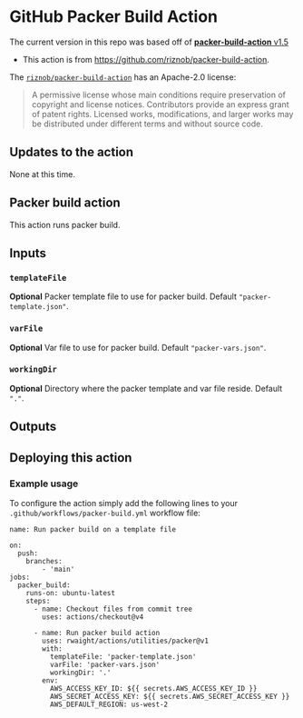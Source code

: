 # GitHub Packer Build Action

The current version in this repo was based off of [**packer-build-action** v1.5](https://github.com/riznob/packer-build-action/releases/tag/v1.5)
- This action is from https://github.com/riznob/packer-build-action.


The [`riznob/packer-build-action`](https://github.com/riznob/packer-build-action) has an Apache-2.0 license:
> A permissive license whose main conditions require preservation of copyright and license notices. Contributors provide an express grant of patent rights. Licensed works, modifications, and larger works may be distributed under different terms and without source code.

## Updates to the action

None at this time.

## Packer build action

This action runs packer build.

## Inputs

### `templateFile`

**Optional** Packer template file to use for packer build. Default `"packer-template.json"`.

### `varFile`

**Optional** Var file to use for packer build. Default `"packer-vars.json"`.

### `workingDir`

**Optional** Directory where the packer template and var file reside. Default `"."`.

## Outputs

## Deploying this action

### Example usage

To configure the action simply add the following lines to your `.github/workflows/packer-build.yml` workflow file:

```
name: Run packer build on a template file

on:
  push:
    branches:
        - 'main'
jobs:
  packer_build:
    runs-on: ubuntu-latest
    steps:
      - name: Checkout files from commit tree
        uses: actions/checkout@v4

      - name: Run packer build action
        uses: rwaight/actions/utilities/packer@v1
        with:
          templateFile: 'packer-template.json'
          varFile: 'packer-vars.json'
          workingDir: '.'
        env:
          AWS_ACCESS_KEY_ID: ${{ secrets.AWS_ACCESS_KEY_ID }}
          AWS_SECRET_ACCESS_KEY: ${{ secrets.AWS_SECRET_ACCESS_KEY }}
          AWS_DEFAULT_REGION: us-west-2
```
